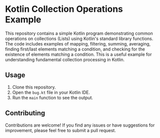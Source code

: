 # Kotlin Collection Operations Example

This repository contains a simple Kotlin program demonstrating common operations on collections (Lists) using Kotlin's standard library functions.  The code includes examples of mapping, filtering, summing, averaging, finding first/last elements matching a condition, and checking for the existence of elements matching a condition.  This is a useful example for understanding fundamental collection processing in Kotlin.

## Usage

1. Clone this repository.
2. Open the `bug.kt` file in your Kotlin IDE.
3. Run the `main` function to see the output.

## Contributing

Contributions are welcome!  If you find any issues or have suggestions for improvement, please feel free to submit a pull request.